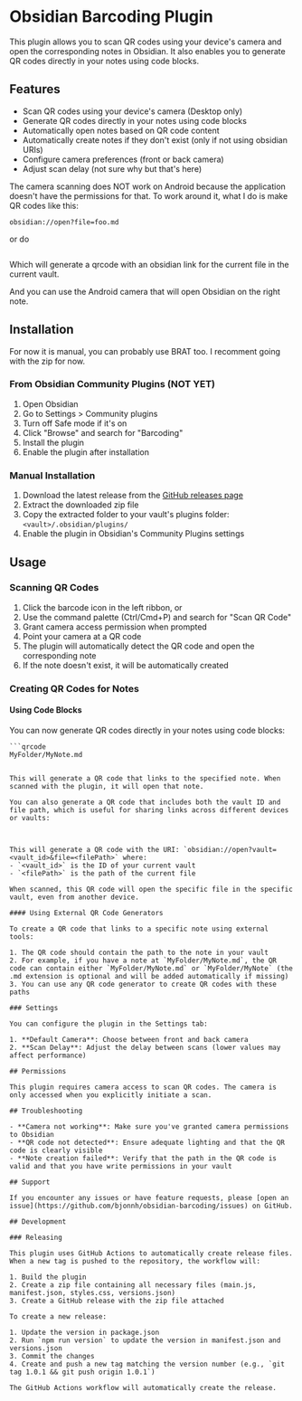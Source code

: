 # Obsidian Barcoding Plugin

This plugin allows you to scan QR codes using your device's camera and open the corresponding notes in Obsidian. It also enables you to generate QR codes directly in your notes using code blocks.

## Features

- Scan QR codes using your device's camera (Desktop only)
- Generate QR codes directly in your notes using code blocks
- Automatically open notes based on QR code content
- Automatically create notes if they don't exist (only if not using obsidian URIs)
- Configure camera preferences (front or back camera)
- Adjust scan delay (not sure why but that's here)

The camera scanning does NOT work on Android because the application doesn't have the permissions for that.
To work around it, what I do is make QR codes like this:

```qrcode
obsidian://open?file=foo.md
```

or do

```qrcodelocal
```

Which will generate a qrcode with an obsidian link for the current file in the current vault.

And you can use the Android camera that will open Obsidian on the right note.

## Installation

For now it is manual, you can probably use BRAT too. I recomment going with the zip for now.

### From Obsidian Community Plugins (NOT YET)

1. Open Obsidian
2. Go to Settings > Community plugins
3. Turn off Safe mode if it's on
4. Click "Browse" and search for "Barcoding"
5. Install the plugin
6. Enable the plugin after installation

### Manual Installation

1. Download the latest release from the [GitHub releases page](https://github.com/bjonnh/obsidian-barcoding/releases)
2. Extract the downloaded zip file
3. Copy the extracted folder to your vault's plugins folder: `<vault>/.obsidian/plugins/`
4. Enable the plugin in Obsidian's Community Plugins settings

## Usage

### Scanning QR Codes

1. Click the barcode icon in the left ribbon, or
2. Use the command palette (Ctrl/Cmd+P) and search for "Scan QR Code"
3. Grant camera access permission when prompted
4. Point your camera at a QR code
5. The plugin will automatically detect the QR code and open the corresponding note
6. If the note doesn't exist, it will be automatically created

### Creating QR Codes for Notes

#### Using Code Blocks

You can now generate QR codes directly in your notes using code blocks:

```
```qrcode
MyFolder/MyNote.md
```
```

This will generate a QR code that links to the specified note. When scanned with the plugin, it will open that note.

You can also generate a QR code that includes both the vault ID and file path, which is useful for sharing links across different devices or vaults:

```
```qrcodelocal
```
```

This will generate a QR code with the URI: `obsidian://open?vault=<vault_id>&file=<filePath>` where:
- `<vault_id>` is the ID of your current vault
- `<filePath>` is the path of the current file

When scanned, this QR code will open the specific file in the specific vault, even from another device.

#### Using External QR Code Generators

To create a QR code that links to a specific note using external tools:

1. The QR code should contain the path to the note in your vault
2. For example, if you have a note at `MyFolder/MyNote.md`, the QR code can contain either `MyFolder/MyNote.md` or `MyFolder/MyNote` (the .md extension is optional and will be added automatically if missing)
3. You can use any QR code generator to create QR codes with these paths

### Settings

You can configure the plugin in the Settings tab:

1. **Default Camera**: Choose between front and back camera
2. **Scan Delay**: Adjust the delay between scans (lower values may affect performance)

## Permissions

This plugin requires camera access to scan QR codes. The camera is only accessed when you explicitly initiate a scan.

## Troubleshooting

- **Camera not working**: Make sure you've granted camera permissions to Obsidian
- **QR code not detected**: Ensure adequate lighting and that the QR code is clearly visible
- **Note creation failed**: Verify that the path in the QR code is valid and that you have write permissions in your vault

## Support

If you encounter any issues or have feature requests, please [open an issue](https://github.com/bjonnh/obsidian-barcoding/issues) on GitHub.

## Development

### Releasing

This plugin uses GitHub Actions to automatically create release files. When a new tag is pushed to the repository, the workflow will:

1. Build the plugin
2. Create a zip file containing all necessary files (main.js, manifest.json, styles.css, versions.json)
3. Create a GitHub release with the zip file attached

To create a new release:

1. Update the version in package.json
2. Run `npm run version` to update the version in manifest.json and versions.json
3. Commit the changes
4. Create and push a new tag matching the version number (e.g., `git tag 1.0.1 && git push origin 1.0.1`)

The GitHub Actions workflow will automatically create the release.
